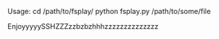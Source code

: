 Usage:
    cd /path/to/fsplay/
    python fsplay.py /path/to/some/file

EnjoyyyyySSHZZZzzbzbzhhhzzzzzzzzzzzzzz
